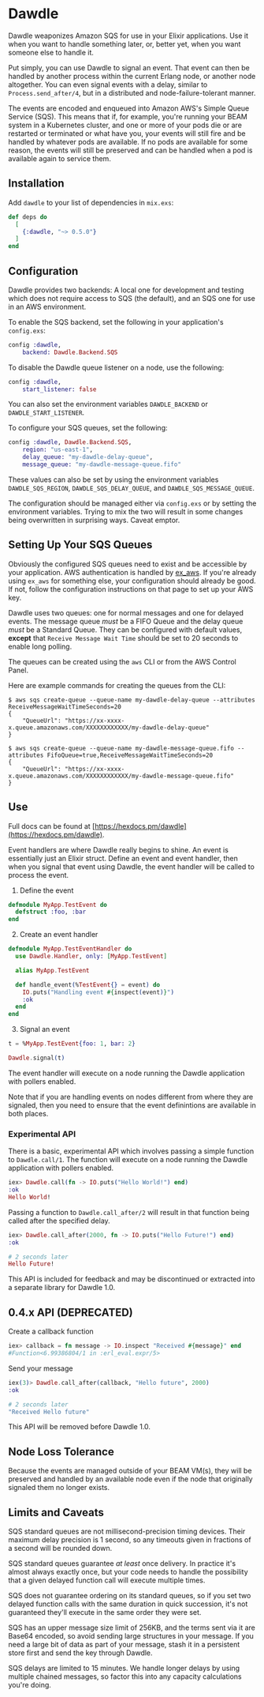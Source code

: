 # Dawdle

Dawdle weaponizes Amazon SQS for use in your Elixir applications. Use it when
you want to handle something later, or, better yet, when you want someone else
to handle it.

Put simply, you can use Dawdle to signal an event. That event can then be
handled by another process within the current Erlang node, or another node
altogether. You can even signal events with a delay, similar to
`Process.send_after/4`, but in a distributed and node-failure-tolerant manner.

The events are encoded and enqueued into Amazon AWS's Simple Queue Service
(SQS). This means that if, for example, you're running your BEAM system in a
Kubernetes cluster, and one or more of your pods die or are restarted or
terminated or what have you, your events will still fire and be handled
by whatever pods are available. If no pods are available for some reason,
the events will still be preserved and can be handled when a pod is
available again to service them.

## Installation

Add `dawdle` to your list of dependencies in `mix.exs`:

```elixir
def deps do
  [
    {:dawdle, "~> 0.5.0"}
  ]
end
```

## Configuration

Dawdle provides two backends: A local one for development and testing which does
not require access to SQS (the default), and an SQS one for use in an AWS
environment.

To enable the SQS backend, set the following in your application's `config.exs`:

```elixir
config :dawdle,
    backend: Dawdle.Backend.SQS
```

To disable the Dawdle queue listener on a node, use the following:

```elixir
config :dawdle,
    start_listener: false
```

You can also set the environment variables `DAWDLE_BACKEND` or
`DAWDLE_START_LISTENER`.

To configure your SQS queues, set the following:

```elixir
config :dawdle, Dawdle.Backend.SQS,
    region: "us-east-1",
    delay_queue: "my-dawdle-delay-queue",
    message_queue: "my-dawdle-message-queue.fifo"
```

These values can also be set by using the environment variables
`DAWDLE_SQS_REGION`, `DAWDLE_SQS_DELAY_QUEUE`, and `DAWDLE_SQS_MESSAGE_QUEUE`.

The configuration should be managed either via `config.exs` or by setting the
environment variables. Trying to mix the two will result in some changes being
overwritten in surprising ways. Caveat emptor.


## Setting Up Your SQS Queues

Obviously the configured SQS queues need to exist and be accessible by your
application. AWS authentication is handled by
[ex_aws](https://github.com/ex-aws/ex_aws). If you're already using `ex_aws` for
something else, your configuration should already be good. If not, follow the
configuration instructions on that page to set up your AWS key.

Dawdle uses two queues: one for normal messages and one for delayed events. The
message queue *must* be a FIFO Queue and the delay queue *must* be a Standard
Queue. They can be configured with default values, __except__ that
`Receive Message Wait Time` should be set to 20 seconds to enable long polling.

The queues can be created using the `aws` CLI or from the AWS Control Panel.

Here are example commands for creating the queues from the CLI:

```
$ aws sqs create-queue --queue-name my-dawdle-delay-queue --attributes ReceiveMessageWaitTimeSeconds=20
{
    "QueueUrl": "https://xx-xxxx-x.queue.amazonaws.com/XXXXXXXXXXXX/my-dawdle-delay-queue"
}

$ aws sqs create-queue --queue-name my-dawdle-message-queue.fifo --attributes FifoQueue=true,ReceiveMessageWaitTimeSeconds=20
{
    "QueueUrl": "https://xx-xxxx-x.queue.amazonaws.com/XXXXXXXXXXXX/my-dawdle-message-queue.fifo"
}
```

## Use

Full docs can be found at
[https://hexdocs.pm/dawdle](https://hexdocs.pm/dawdle).

Event handlers are where Dawdle really begins to shine. An event is essentially
just an Elixir struct. Define an event and event handler, then when you signal
that event using Dawdle, the event handler will be called to process the
event.

1. Define the event
```elixir
defmodule MyApp.TestEvent do
  defstruct :foo, :bar
end
```

2. Create an event handler
```elixir
defmodule MyApp.TestEventHandler do
  use Dawdle.Handler, only: [MyApp.TestEvent]

  alias MyApp.TestEvent

  def handle_event(%TestEvent{} = event) do
    IO.puts("Handling event #{inspect(event)}")
    :ok
  end
end
```

3. Signal an event
```elixir
t = %MyApp.TestEvent{foo: 1, bar: 2}

Dawdle.signal(t)
```

The event handler will execute on a node running the Dawdle application with
pollers enabled.

Note that if you are handling events on nodes different from where they are
signaled, then you need to ensure that the event definintions are available
in both places.


### Experimental API

There is a basic, experimental API which involves passing a simple function to
`Dawdle.call/1`.  The function will execute on a node running the Dawdle
application with pollers enabled.

```elixir
iex> Dawdle.call(fn -> IO.puts("Hello World!") end)
:ok
Hello World!
```

Passing a function to `Dawdle.call_after/2` will result in that function being
called after the specified delay.

```elixir
iex> Dawdle.call_after(2000, fn -> IO.puts("Hello Future!") end)
:ok

# 2 seconds later
Hello Future!
```

This API is included for feedback and may be discontinued or extracted into a
separate library for Dawdle 1.0.


## 0.4.x API (DEPRECATED)

Create a callback function
```elixir
iex> callback = fn message -> IO.inspect "Received #{message}" end
#Function<6.99386804/1 in :erl_eval.expr/5>
```

Send your message
```elixir
iex(3)> Dawdle.call_after(callback, "Hello future", 2000)
:ok

# 2 seconds later
"Received Hello future"
```

This API will be removed before Dawdle 1.0.

## Node Loss Tolerance

Because the events are managed outside of your BEAM VM(s), they will be
preserved and handled by an available node even if the node that originally
signaled them no longer exists.

## Limits and Caveats

SQS standard queues are not millisecond-precision timing devices. Their
maximum delay precision is 1 second, so any timeouts given in fractions of a
second will be rounded down.

SQS standard queues guarantee *at least* once delivery. In practice it's almost
always exactly once, but your code needs to handle the possibility that a given
delayed function call will execute multiple times.

SQS does not guarantee ordering on its standard queues, so if you set two
delayed function calls with the same duration in quick succession, it's not
guaranteed they'll execute in the same order they were set.

SQS has an upper message size limit of 256KB, and the terms sent via it
are Base64 encoded, so avoid sending large structures in your message.
If you need a large bit of data as part of your message, stash it
in a persistent store first and send the key through Dawdle.

SQS delays are limited to 15 minutes. We handle longer delays by using
multiple chained messages, so factor this into any capacity calculations you're
doing.
